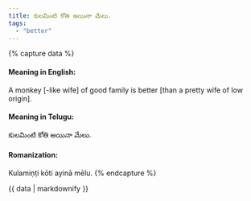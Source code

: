 ```yaml
---
title: కులమింటి కోతి అయినా మేలు.
tags:
  - "better"
---
```


{% capture data %}
#### Meaning in English:
A monkey [-like wife] of good family is better [than a pretty wife of low origin].

#### Meaning in Telugu:
కులమింటి కోతి అయినా మేలు.

#### Romanization:
Kulamiṇṭi kōti ayinā mēlu.
{% endcapture %}

{{ data | markdownify }}

